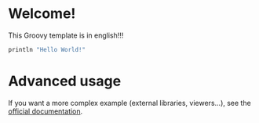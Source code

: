 # Welcome!

This Groovy template is in english!!!
```groovy runnable
println "Hello World!"
```

# Advanced usage

If you want a more complex example (external libraries, viewers...), see the [official documentation](https://tech.io/playgrounds/408/tech-io-documentation).
